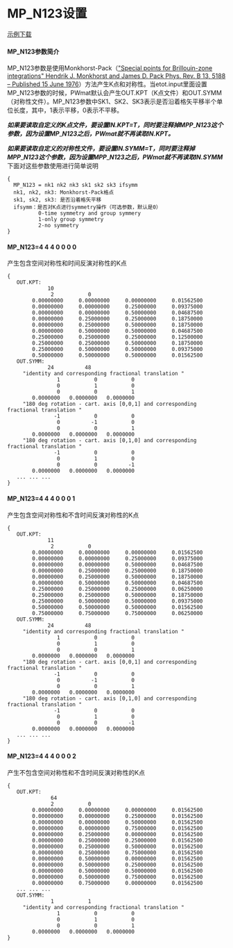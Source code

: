 # MP_N123设置
[示例下载](http://39.98.50.106/pwmat-resource/course-download/PWmat/tutorial_mp_n123.zip)
#### MP_N123参数简介
MP_N123参数是使用Monkhorst-Pack（["Special points for Brillouin-zone integrations" Hendrik J. Monkhorst and James D. Pack Phys. Rev. B 13, 5188 – Published 15 June 1976](https://journals.aps.org/prb/abstract/10.1103/PhysRevB.13.5188)）方法产生K点和对称性。当etot.input里面设置MP_N123参数的时候，PWmat默认会产生OUT.KPT（K点文件）和OUT.SYMM（对称性文件）。MP_N123参数中SK1、SK2、SK3表示是否沿着格矢平移半个单位长度，其中，1表示平移，0表示不平移。

**_如果要读取自定义的K点文件，要设置IN.KPT=T，同时要注释掉MPP_**\_**_N123这个参数，因为设置MP_**\_**_N123之后，PWmat就不再读取IN.KPT。_**

**_如果要读取自定义的对称性文件，要设置IN.SYMM=T，同时要注释掉MPP_**\_**_N123这个参数，因为设置MPP_**\_**_N123之后，PWmat就不再读取IN.SYMM_**
下面对这些参数使用进行简单说明
``` 
{
  MP_N123 = nk1 nk2 nk3 sk1 sk2 sk3 ifsymm
  nk1, nk2, nk3: Monkhorst-Pack格点
  sk1, sk2, sk3: 是否沿着格矢平移
  ifsymm：是否对K点进行symmetry操作（可选参数，默认是0）
          0-time symmetry and group symmery
          1-only group symmetry
          2-no symmetry
}
```
#### MP_N123=4 4 4 0 0 0 0
产生包含空间对称性和时间反演对称性的K点
```
{
   OUT.KPT:				 
             10
              2           0
        0.00000000     0.00000000     0.00000000     0.01562500
        0.00000000     0.00000000     0.25000000     0.09375000
        0.00000000     0.00000000     0.50000000     0.04687500
        0.00000000     0.25000000     0.25000000     0.18750000
        0.00000000     0.25000000     0.50000000     0.18750000
        0.00000000     0.50000000     0.50000000     0.04687500
        0.25000000     0.25000000     0.25000000     0.12500000
        0.25000000     0.25000000     0.50000000     0.18750000
        0.25000000     0.50000000     0.50000000     0.09375000
        0.50000000     0.50000000     0.50000000     0.01562500
   OUT.SYMM:
             24          48
     "identity and corresponding fractional translation "
                1           0           0
                0           1           0
                0           0           1
        0.0000000   0.0000000   0.0000000
     "180 deg rotation - cart. axis [0,0,1] and corresponding fractional translation "
               -1           0           0
                0          -1           0
                0           0           1
        0.0000000   0.0000000   0.0000000
     "180 deg rotation - cart. axis [0,1,0] and corresponding fractional translation "
               -1           0           0
                0           1           0
                0           0          -1
        0.0000000   0.0000000   0.0000000
   ... ... ...
}
```
#### MP_N123=4 4 4 0 0 0 1
产生包含空间对称性和不含时间反演对称性的K点
```
{
   OUT.KPT:				 
             11
              2           0
        0.00000000     0.00000000     0.00000000     0.01562500
        0.00000000     0.00000000     0.25000000     0.09375000
        0.00000000     0.00000000     0.50000000     0.04687500
        0.00000000     0.25000000     0.25000000     0.18750000
        0.00000000     0.25000000     0.50000000     0.18750000
        0.00000000     0.50000000     0.50000000     0.04687500
        0.25000000     0.25000000     0.25000000     0.06250000
        0.25000000     0.25000000     0.50000000     0.18750000
        0.25000000     0.50000000     0.50000000     0.09375000
        0.50000000     0.50000000     0.50000000     0.01562500
        0.75000000     0.75000000     0.75000000     0.06250000
   OUT.SYMM:
             24          48
     "identity and corresponding fractional translation "
                1           0           0
                0           1           0
                0           0           1
        0.0000000   0.0000000   0.0000000
     "180 deg rotation - cart. axis [0,0,1] and corresponding fractional translation "
               -1           0           0
                0          -1           0
                0           0           1
        0.0000000   0.0000000   0.0000000
     "180 deg rotation - cart. axis [0,1,0] and corresponding fractional translation "
               -1           0           0
                0           1           0
                0           0          -1
        0.0000000   0.0000000   0.0000000
   ... ... ...
}
```
#### MP_N123=4 4 4 0 0 0 2
产生不包含空间对称性和不含时间反演对称性的K点
```
{
   OUT.KPT:
              64
              2           0
        0.00000000     0.00000000     0.00000000     0.01562500
        0.00000000     0.00000000     0.25000000     0.01562500
        0.00000000     0.00000000     0.50000000     0.01562500
        0.00000000     0.00000000     0.75000000     0.01562500
        0.00000000     0.25000000     0.00000000     0.01562500
        0.00000000     0.25000000     0.25000000     0.01562500
        0.00000000     0.25000000     0.50000000     0.01562500
        0.00000000     0.25000000     0.75000000     0.01562500
        0.00000000     0.50000000     0.00000000     0.01562500
        0.00000000     0.50000000     0.25000000     0.01562500
        0.00000000     0.50000000     0.50000000     0.01562500
        0.00000000     0.50000000     0.75000000     0.01562500
        0.00000000     0.75000000     0.00000000     0.01562500
   ... ... ...
   OUT.SYMM:
              1           1
     "identity and corresponding fractional translation "
                1           0           0
                0           1           0
                0           0           1
        0.0000000   0.0000000   0.0000000
}
```
